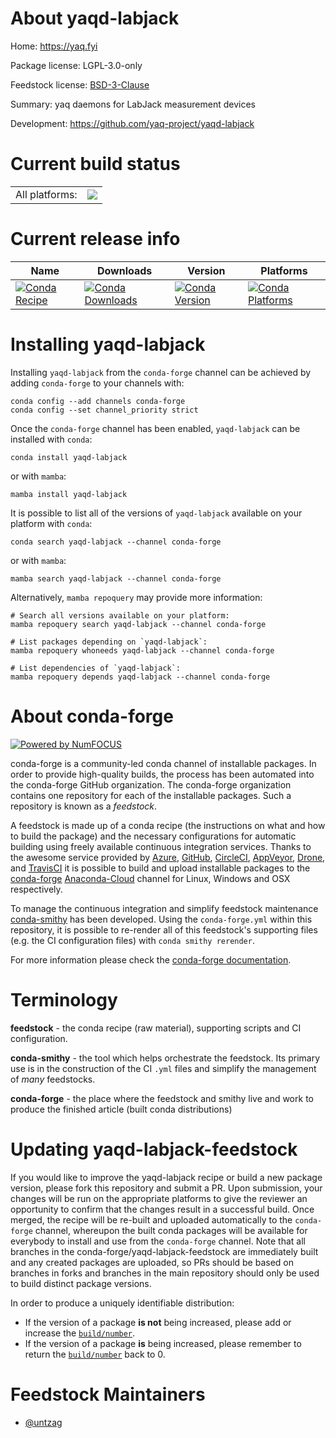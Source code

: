 About yaqd-labjack
==================

Home: https://yaq.fyi

Package license: LGPL-3.0-only

Feedstock license: [BSD-3-Clause](https://github.com/conda-forge/yaqd-labjack-feedstock/blob/main/LICENSE.txt)

Summary: yaq daemons for LabJack measurement devices

Development: https://github.com/yaq-project/yaqd-labjack

Current build status
====================


<table><tr><td>All platforms:</td>
    <td>
      <a href="https://dev.azure.com/conda-forge/feedstock-builds/_build/latest?definitionId=17720&branchName=main">
        <img src="https://dev.azure.com/conda-forge/feedstock-builds/_apis/build/status/yaqd-labjack-feedstock?branchName=main">
      </a>
    </td>
  </tr>
</table>

Current release info
====================

| Name | Downloads | Version | Platforms |
| --- | --- | --- | --- |
| [![Conda Recipe](https://img.shields.io/badge/recipe-yaqd--labjack-green.svg)](https://anaconda.org/conda-forge/yaqd-labjack) | [![Conda Downloads](https://img.shields.io/conda/dn/conda-forge/yaqd-labjack.svg)](https://anaconda.org/conda-forge/yaqd-labjack) | [![Conda Version](https://img.shields.io/conda/vn/conda-forge/yaqd-labjack.svg)](https://anaconda.org/conda-forge/yaqd-labjack) | [![Conda Platforms](https://img.shields.io/conda/pn/conda-forge/yaqd-labjack.svg)](https://anaconda.org/conda-forge/yaqd-labjack) |

Installing yaqd-labjack
=======================

Installing `yaqd-labjack` from the `conda-forge` channel can be achieved by adding `conda-forge` to your channels with:

```
conda config --add channels conda-forge
conda config --set channel_priority strict
```

Once the `conda-forge` channel has been enabled, `yaqd-labjack` can be installed with `conda`:

```
conda install yaqd-labjack
```

or with `mamba`:

```
mamba install yaqd-labjack
```

It is possible to list all of the versions of `yaqd-labjack` available on your platform with `conda`:

```
conda search yaqd-labjack --channel conda-forge
```

or with `mamba`:

```
mamba search yaqd-labjack --channel conda-forge
```

Alternatively, `mamba repoquery` may provide more information:

```
# Search all versions available on your platform:
mamba repoquery search yaqd-labjack --channel conda-forge

# List packages depending on `yaqd-labjack`:
mamba repoquery whoneeds yaqd-labjack --channel conda-forge

# List dependencies of `yaqd-labjack`:
mamba repoquery depends yaqd-labjack --channel conda-forge
```


About conda-forge
=================

[![Powered by
NumFOCUS](https://img.shields.io/badge/powered%20by-NumFOCUS-orange.svg?style=flat&colorA=E1523D&colorB=007D8A)](https://numfocus.org)

conda-forge is a community-led conda channel of installable packages.
In order to provide high-quality builds, the process has been automated into the
conda-forge GitHub organization. The conda-forge organization contains one repository
for each of the installable packages. Such a repository is known as a *feedstock*.

A feedstock is made up of a conda recipe (the instructions on what and how to build
the package) and the necessary configurations for automatic building using freely
available continuous integration services. Thanks to the awesome service provided by
[Azure](https://azure.microsoft.com/en-us/services/devops/), [GitHub](https://github.com/),
[CircleCI](https://circleci.com/), [AppVeyor](https://www.appveyor.com/),
[Drone](https://cloud.drone.io/welcome), and [TravisCI](https://travis-ci.com/)
it is possible to build and upload installable packages to the
[conda-forge](https://anaconda.org/conda-forge) [Anaconda-Cloud](https://anaconda.org/)
channel for Linux, Windows and OSX respectively.

To manage the continuous integration and simplify feedstock maintenance
[conda-smithy](https://github.com/conda-forge/conda-smithy) has been developed.
Using the ``conda-forge.yml`` within this repository, it is possible to re-render all of
this feedstock's supporting files (e.g. the CI configuration files) with ``conda smithy rerender``.

For more information please check the [conda-forge documentation](https://conda-forge.org/docs/).

Terminology
===========

**feedstock** - the conda recipe (raw material), supporting scripts and CI configuration.

**conda-smithy** - the tool which helps orchestrate the feedstock.
                   Its primary use is in the construction of the CI ``.yml`` files
                   and simplify the management of *many* feedstocks.

**conda-forge** - the place where the feedstock and smithy live and work to
                  produce the finished article (built conda distributions)


Updating yaqd-labjack-feedstock
===============================

If you would like to improve the yaqd-labjack recipe or build a new
package version, please fork this repository and submit a PR. Upon submission,
your changes will be run on the appropriate platforms to give the reviewer an
opportunity to confirm that the changes result in a successful build. Once
merged, the recipe will be re-built and uploaded automatically to the
`conda-forge` channel, whereupon the built conda packages will be available for
everybody to install and use from the `conda-forge` channel.
Note that all branches in the conda-forge/yaqd-labjack-feedstock are
immediately built and any created packages are uploaded, so PRs should be based
on branches in forks and branches in the main repository should only be used to
build distinct package versions.

In order to produce a uniquely identifiable distribution:
 * If the version of a package **is not** being increased, please add or increase
   the [``build/number``](https://docs.conda.io/projects/conda-build/en/latest/resources/define-metadata.html#build-number-and-string).
 * If the version of a package **is** being increased, please remember to return
   the [``build/number``](https://docs.conda.io/projects/conda-build/en/latest/resources/define-metadata.html#build-number-and-string)
   back to 0.

Feedstock Maintainers
=====================

* [@untzag](https://github.com/untzag/)

